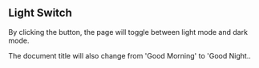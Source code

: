 ## Light Switch

By clicking the button, the page will toggle between light mode and dark mode. 

The document title will also change from 'Good Morning' to 'Good Night..
